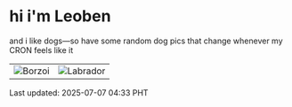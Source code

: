 # hi i'm Leoben

and i like dogs—so have some random dog pics that change whenever my CRON feels like it

|  |  |
|--------|----------|
| ![Borzoi](https://random-dog-vercel.vercel.app/api/random-borzoi?v=1751834002) | ![Labrador](https://random-dog-vercel.vercel.app/api/random-labrador?v=1751834002) |

Last updated: 2025-07-07 04:33 PHT
